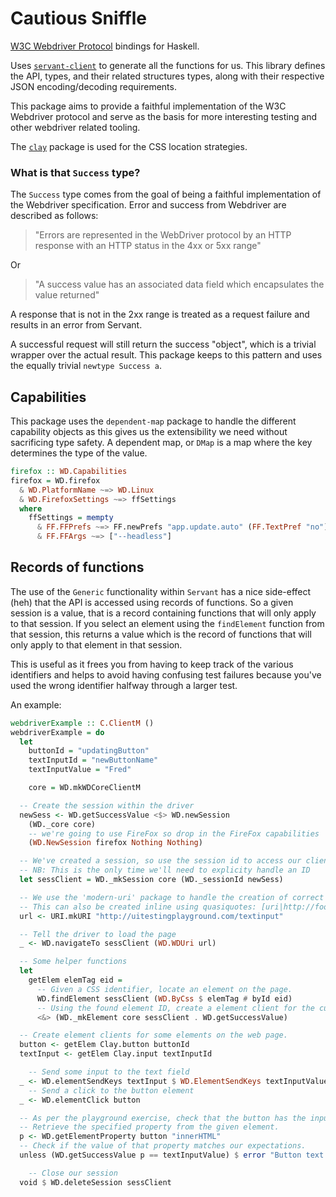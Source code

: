# Cautious Sniffle

[W3C Webdriver Protocol](https://w3c.github.io/webdriver/) bindings for Haskell.

Uses [`servant-client`](https://hackage.haskell.org/package/servant-client) to generate
all the functions for us. This library defines the API, types, and their related
structures types, along with their respective JSON encoding/decoding requirements.

This package aims to provide a faithful implementation of the W3C Webdriver protocol and
serve as the basis for more interesting testing and other webdriver related tooling.

The [`clay`](https://hackage.haskell.org/package/clay) package is used for the CSS
location strategies.

### What is that `Success` type?

The `Success` type comes from the goal of being a faithful implementation of the Webdriver
specification. Error and success from Webdriver are described as follows:

> "Errors are represented in the WebDriver protocol by an HTTP response with an HTTP status in the 4xx or 5xx range"

Or

> "A success value has an associated data field which encapsulates the value returned"

A response that is not in the 2xx range is treated as a request failure and results in an error from Servant. 

A successful request will still return the success "object", which is a trivial wrapper
over the actual result. This package keeps to this pattern and uses the equally trivial `newtype Success a`.

## Capabilities

This package uses the `dependent-map` package to handle the different capability objects
as this gives us the extensibility we need without sacrificing type safety. A dependent
map, or `DMap` is a map where the key determines the type of the value.

```haskell
firefox :: WD.Capabilities
firefox = WD.firefox
  & WD.PlatformName ~=> WD.Linux
  & WD.FirefoxSettings ~=> ffSettings
  where
    ffSettings = mempty
      & FF.FFPrefs ~=> FF.newPrefs "app.update.auto" (FF.TextPref "no")
      & FF.FFArgs ~=> ["--headless"]
```

## Records of functions

The use of the `Generic` functionality within `Servant` has a nice side-effect (heh) that
the API is accessed using records of functions. So a given session is a value, that is a
record containing functions that will only apply to that session. If you select an element
using the `findElement` function from that session, this returns a value which is the
record of functions that will only apply to that element in that session.

This is useful as it frees you from having to keep track of the various identifiers and
helps to avoid having confusing test failures because you've used the wrong identifier
halfway through a larger test.

An example:

```haskell
webdriverExample :: C.ClientM ()
webdriverExample = do
  let
    buttonId = "updatingButton"
    textInputId = "newButtonName"
    textInputValue = "Fred"

    core = WD.mkWDCoreClientM

  -- Create the session within the driver
  newSess <- WD.getSuccessValue <$> WD.newSession
    (WD._core core)
    -- we're going to use FireFox so drop in the FireFox capabilities
    (WD.NewSession firefox Nothing Nothing)

  -- We've created a session, so use the session id to access our client.
  -- NB: This is the only time we'll need to explicity handle an ID
  let sessClient = WD._mkSession core (WD._sessionId newSess)

  -- We use the 'modern-uri' package to handle the creation of correct URLs
  -- This can also be created inline using quasiquotes: [uri|http://foo.com.au|]
  url <- URI.mkURI "http://uitestingplayground.com/textinput"

  -- Tell the driver to load the page
  _ <- WD.navigateTo sessClient (WD.WDUri url)

  -- Some helper functions
  let
    getElem elemTag eid =
      -- Given a CSS identifier, locate an element on the page.
      WD.findElement sessClient (WD.ByCss $ elemTag # byId eid)
      -- Using the found element ID, create a element client for the current session.
      <&> (WD._mkElement core sessClient . WD.getSuccessValue)

  -- Create element clients for some elements on the web page.
  button <- getElem Clay.button buttonId
  textInput <- getElem Clay.input textInputId

    -- Send some input to the text field
  _ <- WD.elementSendKeys textInput $ WD.ElementSendKeys textInputValue
    -- Send a click to the button element
  _ <- WD.elementClick button

  -- As per the playground exercise, check that the button has the input text as the new value.
  -- Retrieve the specified property from the given element.
  p <- WD.getElementProperty button "innerHTML"
  -- Check if the value of that property matches our expectations.
  unless (WD.getSuccessValue p == textInputValue) $ error "Button text value incorrect"

    -- Close our session
  void $ WD.deleteSession sessClient
```
